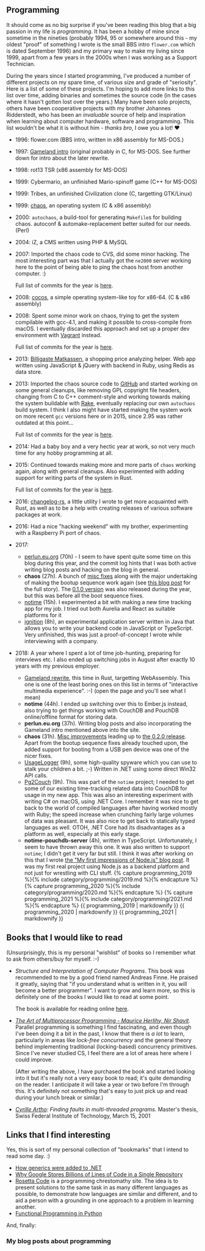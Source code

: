 ## Programming

It should come as no big surprise if you've been reading this blog that a big
passion in my life is _programming_. It has been a hobby of mine since sometime
in the nineties (probably 1994, 95 or somewhere around this - my oldest "proof"
of something I wrote is the small BBS intro `flower.com` which is dated
September 1996) and my primary way to make my living since 1999, apart from a
few years in the 2000s when I was working as a Support Technician.

During the years since I started programming, I've produced a number of different
projects on my spare
time, of various size and grade of "seriosity". Here is a list of some of these
projects. I'm hoping to add more links to this list over time, adding binaries
and sometimes the source code (in the cases where it hasn't gotten lost over the
years.) Many have been solo projects, others have been cooperative projects with
my brother Johannes Ridderstedt, who has been an _invaluable_ source of
help and inspiration when learning about computer hardware, software and
programming. This list wouldn't be what it is without him - _thanks bro_,
I owe you a lot! :heart:

<!--

  Note to self: to get git logs for a full year for a repo, use this command:

  git log --since "JAN 1 2019" --until "DEC 31 2019" --pretty=format:"%h %an %ad"

  -->

* 1996: flower.com (BBS intro, written in x86 assembly for MS-DOS.)
* 1997: [Gameland intro](gameland) (original probably in C, for MS-DOS. See
  further down for intro about the later rewrite.
* 1998: rot13 TSR (x86 assembly for MS-DOS)
* 1999: Cybermario, an unfinished Mario-spinoff game (C++ for MS-DOS)
* 1999: Tribes, an unfinished Civilization clone (C, targetting GTK/Linux)
* 1999: [chaos](http://chaosdev.io), an operating system (C & x86 assembly)
* 2000: `autochaos`, a build-tool for generating `Makefile`s for building chaos.
  autoconf & automake-replacement better suited for our needs. (Perl)
* 2004: iZ, a CMS written using PHP & MySQL
* 2007: Imported the chaos code to CVS, did some minor hacking. The most
  interesting part was that I actually got the `ne2000` server working here to
  the point of being able to ping the chaos host from another computer. :)

    Full list of commits for the year is
  [here](https://github.com/chaos4ever/chaos/compare/ed8663f13ffe254bfa4ce40758f2a53fd178d59f...98fbb5c).
* 2008: [cocos](https://github.com/perlun/cocos), a simple operating system-like
  toy for x86-64\. (C & x86 assembly)
* 2008: Spent some minor work on chaos, trying to get the system compilable with
  gcc-4.1, and making it possible to cross-compile from macOS. I eventually
  discarded this approach and set up a proper dev environment with
  [Vagrant](https://www.vagrantup.com/) instead.

    Full list of commits for the year is
  [here](https://github.com/chaos4ever/chaos/compare/98fbb5c...997d50b).
* 2013: [Billigaste Matkassen](https://github.com/perlun/billigastematkassen), a
  shopping price analyzing helper. Web app written using JavaScript & jQuery
  with backend in Ruby, using Redis as data store.
* 2013: Imported the chaos source code to
  [GitHub](https://github.com/chaos4ever/chaos) and started working on some
  general cleanups, like removing GPL copyright file headers, changing from C to
  C++ comment-style and working towards making the system buildable with
  [Rake](https://github.com/ruby/rake), eventually replacing our own `autochaos`
  build system. I think I also might have started making the system work on more
  recent `gcc` versions here or in 2015, since 2.95 was rather outdated at this
  point...

    Full list of commits for the year is
  [here](https://github.com/chaos4ever/chaos/compare/2a4939a9f6cbc83311bd5df02e282866639dd541...a6ec2350d7f7fb42e59c5f959a23d37b06ad95a8).
* 2014: Had a baby boy and a very hectic year at work, so not very much time for
  any hobby programming at all.
* 2015: Continued towards making more and more parts of `chaos` working again,
  along with general cleanups. Also experimented with adding support for writing
  parts of the system in Rust.

    Full list of commits for the year is
  [here](https://github.com/chaos4ever/chaos/compare/df890963f2443d988609d040a98d9e1e1d6a8322...90e7017abae540685b8f369d334e714680b55bc8).
* 2016: [changelog-rs](https://github.com/perlun/changelog-rs), a little utility
  I wrote to get more acquainted with Rust, as well as to be a help with
  creating releases of various software packages at work.
* 2016: Had a nice "hacking weekend" with my brother, experimenting with a
  Raspberry Pi port of chaos.
* 2017:
  * [perlun.eu.org](https://github.com/perlun/perlun.eu.org) (70h) - I seem to
    have spent quite some time on this blog during this year, and the commit
    log hints that I was both active writing blog posts and hacking on the
    blog in general.
  * **chaos** (27h). A bunch of [misc
    fixes](https://github.com/chaos4ever/chaos/compare/529fd70...1ada4b8)
    along with the major undertaking of making the bootup sequence work again
    (see [this blog
    post](http://perlun.eu.org/en/2017/12/30/chaos-why-is-the-boot-server-unable-to-read-the-startup-script)
    for the full story). The [0.1.0
    version](https://github.com/chaos4ever/chaos/releases/tag/0.1.0) was also
    released during the year, but this was before all the boot sequence fixes.
  * [notime](https://github.com/perlun/notime/) (15h). I experimented a bit
    with making a new time tracking app for my job. I tried out both Aurelia
    and React as suitable platforms for it
  * [ignition](https://github.com/perlun/ignition) (8h), an experimental
    application server written in Java that allows you to write your backend
    code in JavaScript or TypeScript. Very unfinished, this was just a
    proof-of-concept I wrote while interviewing with a company.
* 2018: A year where I spent a lot of time job-hunting, preparing for interviews etc.
  I also ended up switching jobs in August after exactly 10 years with my
  previous employer.
  * [Gameland rewrite](gameland), this time in Rust, targetting WebAssembly.
    This one is one of the least boring ones on this list in terms of
    "interactive multimedia experience". :-) (open the page and you'll see
    what I mean)
  * **notime** (44h). I ended up switching over this to Ember.js instead, also
    trying to get things working with CouchDB and PouchDB online/offline
    format for storing data.
  * **perlun.eu.org** (37h). Writing blog posts and also incorporating the
    Gameland intro mentioned above into the site.
  * **chaos** (31h). [Misc
    improvements](https://github.com/chaos4ever/chaos/compare/7c965a1...151798a)
    leading up to [the 0.2.0
    release](https://github.com/chaos4ever/chaos/releases/tag/0.2.0). Apart
    from the bootup sequence fixes already touched upon, the added support for
    booting from a USB pen device was one of the nicer fixes.
  * [UsageLogger](https://github.com/perlun/UsageLogger) (9h), some
    high-quality spyware which you can use to stalk your children a bit. ;-)
    Written in .NET using some direct Win32 API calls.
  * [Pg2Couch](https://github.com/perlun/pg2couch) (9h). This was part of the
    `notime` project; I needed to get some of our existing
    time-tracking related data into CouchDB for usage in my new app. This was
    also an interesting experiment with writing C# on macOS, using .NET Core.
    I remember it was nice to get back to the world of compiled languages
    after having worked mostly with Ruby; the speed increase when crunching
    fairly large volumes of data was pleasant. It was also nice to get back to
    statically typed languages as well. OTOH, .NET Core had its disadvantages
    as a platform as well, especially at this early stage.
  * **notime-pouchdb-server** (4h), written in TypeScript. Unfortunately, I
    seem to have thrown away this one. It was also written to support
    `notime`; I didn't get it very far but still. I think it was after
    working on this that I wrote [the "My first impressions of Node.js" blog
    post](http://perlun.eu.org/en/2018/04/27/my-first-impressions-of-nodejs).
    It was my first real project using Node.js as a backend platform and not
    just for wrestling with CLI stuff.
{% capture programming_2019 %}{% include category/programming/2019.md %}{% endcapture %}
{% capture programming_2020 %}{% include category/programming/2020.md %}{% endcapture %}
{% capture programming_2021 %}{% include category/programming/2021.md %}{% endcapture %}
{{ programming_2019 | markdownify }}
{{ programming_2020 | markdownify }}
{{ programming_2021 | markdownify }}

## Books that I would like to read

(Unsurprisingly, this is my personal "wishlist" of books so I remember what to
ask from others/buy for myself. :-)

* _Structure and Interpretation of Computer Programs_. This book was recommended
  to me by a good friend named Andreas Finne. He praised it greatly, saying that
  "if you understand what is written in it, you will become a better
  programmer". I want to grow and learn more, so this is definitely one of the
  books I would like to read at some point.

    The book is available for reading online
  [here](https://sarabander.github.io/sicp/html/index.xhtml).

* _[The Art of Multiprocessor Programming - Maurice Herlihy, Nir
  Shavit](https://www.bookdepository.com/The-Art-of-Multiprocessor-Programming--Revised-Reprint/9780123973375)_.
  Parallel programming is something I find fascinating, and even though I've
  been doing it a bit in the past, I know that there is _a lot_ to learn,
  particularly in areas like _lock-free concurrency_ and the general theory
  behind implementing traditional (locking-based) concurrency primitives. Since
  I've never studied CS, I feel there are a lot of areas here where I could
  improve.

    (After writing the above, I have purchased the book and started looking into
    it but it's really not a very easy book to read; it's quite demanding on the
    reader. I anticipate it will take a year or two before I'm through this.
    It's definitely not something that's easy to just pick up and read during
    your lunch break or similar.)

* _[Cyrille Artho](https://people.kth.se/~artho/): Finding faults in
  multi-threaded programs._ Master's thesis, Swiss Federal Institute of
  Technology, March 15, 2001

## Links that I find interesting

Yes, this is sort of my personal collection of "bookmarks" that I intend to read some day. :)

* [How generics were added to .NET](https://mattwarren.org/2018/03/02/How-generics-were-added-to-.NET/)
* [Why Google Stores Billions of Lines of Code in a Single Repository](https://cacm.acm.org/magazines/2016/7/204032-why-google-stores-billions-of-lines-of-code-in-a-single-repository/fulltext)
* [Rosetta Code](https://rosettacode.org/wiki/Rosetta_Code) is a programming
  chrestomathy site. The idea is to present solutions to the same task in as
  many different languages as possible, to demonstrate how languages are similar
  and different, and to aid a person with a grounding in one approach to a
  problem in learning another.
* [Functional Programming in Python](https://stackabuse.com/functional-programming-in-python/)

And, finally:

### My blog posts about programming
